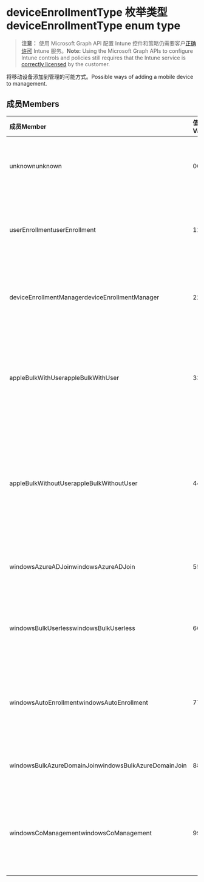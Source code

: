 # <a name="deviceenrollmenttype-enum-type"></a><span data-ttu-id="62e39-101">deviceEnrollmentType 枚举类型</span><span class="sxs-lookup"><span data-stu-id="62e39-101">deviceEnrollmentType enum type</span></span>

> <span data-ttu-id="62e39-102">**注意：** 使用 Microsoft Graph API 配置 Intune 控件和策略仍需要客户[正确许可](https://go.microsoft.com/fwlink/?linkid=839381) Intune 服务。</span><span class="sxs-lookup"><span data-stu-id="62e39-102">**Note:** Using the Microsoft Graph APIs to configure Intune controls and policies still requires that the Intune service is [correctly licensed](https://go.microsoft.com/fwlink/?linkid=839381) by the customer.</span></span>

<span data-ttu-id="62e39-103">将移动设备添加到管理的可能方式。</span><span class="sxs-lookup"><span data-stu-id="62e39-103">Possible ways of adding a mobile device to management.</span></span>

## <a name="members"></a><span data-ttu-id="62e39-104">成员</span><span class="sxs-lookup"><span data-stu-id="62e39-104">Members</span></span>
|<span data-ttu-id="62e39-105">成员</span><span class="sxs-lookup"><span data-stu-id="62e39-105">Member</span></span>|<span data-ttu-id="62e39-106">值</span><span class="sxs-lookup"><span data-stu-id="62e39-106">Value</span></span>|<span data-ttu-id="62e39-107">说明</span><span class="sxs-lookup"><span data-stu-id="62e39-107">Description</span></span>|
|:---|:---|:---|
|<span data-ttu-id="62e39-108">unknown</span><span class="sxs-lookup"><span data-stu-id="62e39-108">unknown</span></span>|<span data-ttu-id="62e39-109">0</span><span class="sxs-lookup"><span data-stu-id="62e39-109">0</span></span>|<span data-ttu-id="62e39-110">默认值，注册类型不是收集的。</span><span class="sxs-lookup"><span data-stu-id="62e39-110">Default value, enrollment type was not collected.</span></span>|
|<span data-ttu-id="62e39-111">userEnrollment</span><span class="sxs-lookup"><span data-stu-id="62e39-111">userEnrollment</span></span>|<span data-ttu-id="62e39-112">1</span><span class="sxs-lookup"><span data-stu-id="62e39-112">1</span></span>|<span data-ttu-id="62e39-113">通过 BYOD 通道用户驱动的注册。</span><span class="sxs-lookup"><span data-stu-id="62e39-113">User driven enrollment through BYOD channel.</span></span>|
|<span data-ttu-id="62e39-114">deviceEnrollmentManager</span><span class="sxs-lookup"><span data-stu-id="62e39-114">deviceEnrollmentManager</span></span>|<span data-ttu-id="62e39-115">2</span><span class="sxs-lookup"><span data-stu-id="62e39-115">2</span></span>|<span data-ttu-id="62e39-116">用户注册使用设备注册管理器帐户。</span><span class="sxs-lookup"><span data-stu-id="62e39-116">User enrollment with a device enrollment manager account.</span></span>|
|<span data-ttu-id="62e39-117">appleBulkWithUser</span><span class="sxs-lookup"><span data-stu-id="62e39-117">appleBulkWithUser</span></span>|<span data-ttu-id="62e39-118">3</span><span class="sxs-lookup"><span data-stu-id="62e39-118">3</span></span>|<span data-ttu-id="62e39-119">Apple 批量注册及用户质询 （DEP、 Apple 配置器）。</span><span class="sxs-lookup"><span data-stu-id="62e39-119">Apple bulk enrollment with user challenge (DEP, Apple Configurator).</span></span>|
|<span data-ttu-id="62e39-120">appleBulkWithoutUser</span><span class="sxs-lookup"><span data-stu-id="62e39-120">appleBulkWithoutUser</span></span>|<span data-ttu-id="62e39-121">4</span><span class="sxs-lookup"><span data-stu-id="62e39-121">4</span></span>|<span data-ttu-id="62e39-122">Apple 批量注册没有用户质询 （DEP，Apple 配置器 Mobile 配置）。</span><span class="sxs-lookup"><span data-stu-id="62e39-122">Apple bulk enrollment without user challenge (DEP, Apple Configurator, Mobile Config).</span></span>|
|<span data-ttu-id="62e39-123">windowsAzureADJoin</span><span class="sxs-lookup"><span data-stu-id="62e39-123">windowsAzureADJoin</span></span>|<span data-ttu-id="62e39-124">5</span><span class="sxs-lookup"><span data-stu-id="62e39-124">5</span></span>|<span data-ttu-id="62e39-125">Windows Azure AD 10 加入。</span><span class="sxs-lookup"><span data-stu-id="62e39-125">Windows 10 Azure AD Join.</span></span>|
|<span data-ttu-id="62e39-126">windowsBulkUserless</span><span class="sxs-lookup"><span data-stu-id="62e39-126">windowsBulkUserless</span></span>|<span data-ttu-id="62e39-127">6</span><span class="sxs-lookup"><span data-stu-id="62e39-127">6</span></span>|<span data-ttu-id="62e39-128">Windows 10 批量注册通过 ICD 证书。</span><span class="sxs-lookup"><span data-stu-id="62e39-128">Windows 10 Bulk enrollment through ICD with certificate.</span></span>|
|<span data-ttu-id="62e39-129">windowsAutoEnrollment</span><span class="sxs-lookup"><span data-stu-id="62e39-129">windowsAutoEnrollment</span></span>|<span data-ttu-id="62e39-130">7</span><span class="sxs-lookup"><span data-stu-id="62e39-130">7</span></span>|<span data-ttu-id="62e39-131">Windows 10 自动注册。</span><span class="sxs-lookup"><span data-stu-id="62e39-131">Windows 10 automatic enrollment.</span></span> <span data-ttu-id="62e39-132">（添加工作帐户）</span><span class="sxs-lookup"><span data-stu-id="62e39-132">(Add work account)</span></span>|
|<span data-ttu-id="62e39-133">windowsBulkAzureDomainJoin</span><span class="sxs-lookup"><span data-stu-id="62e39-133">windowsBulkAzureDomainJoin</span></span>|<span data-ttu-id="62e39-134">8</span><span class="sxs-lookup"><span data-stu-id="62e39-134">8</span></span>|<span data-ttu-id="62e39-135">Windows 10 批量 Azure AD 加入。</span><span class="sxs-lookup"><span data-stu-id="62e39-135">Windows 10 bulk Azure AD Join.</span></span>|
|<span data-ttu-id="62e39-136">windowsCoManagement</span><span class="sxs-lookup"><span data-stu-id="62e39-136">windowsCoManagement</span></span>|<span data-ttu-id="62e39-137">9</span><span class="sxs-lookup"><span data-stu-id="62e39-137">9</span></span>|<span data-ttu-id="62e39-138">Windows 10 共同管理触发自动执行某些操作或组策略。</span><span class="sxs-lookup"><span data-stu-id="62e39-138">Windows 10 co-management triggered by AutoPilot or Group Policy.</span></span>|



